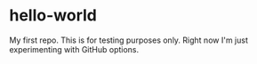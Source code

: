 # hello-world
My first repo.
This is for testing purposes only. Right now I'm just experimenting with GitHub options.
